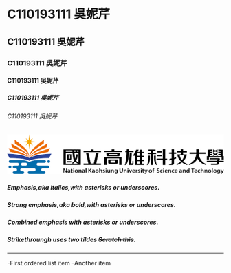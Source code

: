 # C110193111 吳妮芹
## C110193111 吳妮芹
### C110193111 吳妮芹
#### C110193111 吳妮芹
##### C110193111 吳妮芹
###### C110193111 吳妮芹
![NKUST](nkust.png '高科大')
##### Emphasis,aka *italics*,with *asterisks* or *underscores*.
##### Strong emphasis,aka bold,with __asterisks__ or __underscores__.
##### Combined emphasis with __asterisks__ __or__ __*underscores*__.
##### Strikethroungh uses two tildes ~~Scratch this~~.
---
-First ordered list item
-Another item

